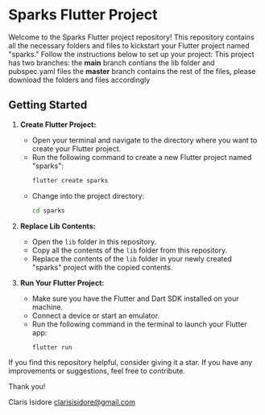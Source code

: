 # Sparks Flutter Project

Welcome to the Sparks Flutter project repository! This repository contains all the necessary folders and files to kickstart your Flutter project named "sparks." Follow the instructions below to set up your project:
This project has two branches: the **main** branch contians the lib folder and pubspec.yaml files
                              the **master** branch contains the rest of the files, please download the folders and files accordingly
## Getting Started

1. **Create Flutter Project:**
   - Open your terminal and navigate to the directory where you want to create your Flutter project.
   - Run the following command to create a new Flutter project named "sparks":
     ```bash
     flutter create sparks
     ```
   - Change into the project directory:
     ```bash
     cd sparks
     ```

2. **Replace Lib Contents:**
   - Open the `lib` folder in this repository.
   - Copy all the contents of the `lib` folder from this repository.
   - Replace the contents of the `lib` folder in your newly created "sparks" project with the copied contents.

3. **Run Your Flutter Project:**
   - Make sure you have the Flutter and Dart SDK installed on your machine.
   - Connect a device or start an emulator.
   - Run the following command in the terminal to launch your Flutter app:
     ```bash
     flutter run
     ```




If you find this repository helpful, consider giving it a star. If you have any improvements or suggestions, feel free to contribute.

Thank you!

Claris Isidore 
clarisisidore@gmail.com
